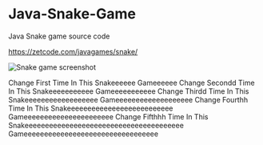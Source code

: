 # Java-Snake-Game
Java Snake game source code

https://zetcode.com/javagames/snake/  

![Snake game screenshot](snake.png)

Change First Time In This Snakeeeeee Gameeeeee
Change Secondd Time In This Snakeeeeeeeeeee Gameeeeeeeeeee
Change Thirdd Time In This Snakeeeeeeeeeeeeeeeeee Gameeeeeeeeeeeeeeeeeee
Change Fourthh Time In This Snakeeeeeeeeeeeeeeeeeeeeeeeeee Gameeeeeeeeeeeeeeeeeeeeee
Change Fifthhh Time In This Snakeeeeeeeeeeeeeeeeeeeeeeeeeeeeeeeeeeeeeee Gameeeeeeeeeeeeeeeeeeeeeeeeeeeeeeeee
